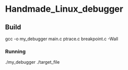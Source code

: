 # Handmade_Linux_debugger
## Build
gcc -o my_debugger main.c ptrace.c breakpoint.c -Wall

### Running
./my_debugger ./target_file

